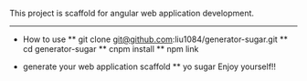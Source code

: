 This project is scaffold for angular web application development.
*****

* How to use
** git clone git@github.com:liu1084/generator-sugar.git
** cd generator-sugar
** cnpm install
** npm link

* generate your web application scaffold
** yo sugar
Enjoy yourself!!